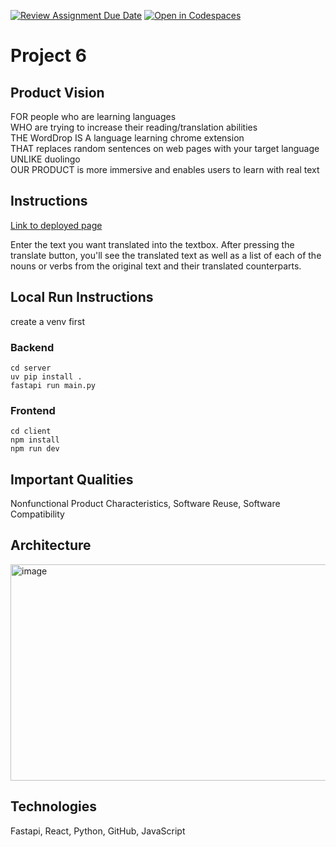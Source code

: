 [![Review Assignment Due Date](https://classroom.github.com/assets/deadline-readme-button-22041afd0340ce965d47ae6ef1cefeee28c7c493a6346c4f15d667ab976d596c.svg)](https://classroom.github.com/a/_KG6YNPd)
[![Open in Codespaces](https://classroom.github.com/assets/launch-codespace-2972f46106e565e64193e422d61a12cf1da4916b45550586e14ef0a7c637dd04.svg)](https://classroom.github.com/open-in-codespaces?assignment_repo_id=20208548)
# Project 6

## Product Vision

FOR people who are learning languages <br>
WHO are trying to increase their reading/translation abilities <br>
THE WordDrop IS A language learning chrome extension <br>
THAT replaces random sentences on web pages with your target language <br>
UNLIKE duolingo <br>
OUR PRODUCT is more immersive and enables users to learn with real text <br>

## Instructions 

[Link to deployed page](https://csci-40500-fall-2025.github.io/project-megatron/)

Enter the text you want translated into the textbox. After pressing the translate button, you'll see the translated text as well as a list of each of the nouns or verbs from the original text and their translated counterparts. 

## Local Run Instructions
create a venv first
### Backend
```
cd server
uv pip install . 
fastapi run main.py
```

### Frontend
```
cd client
npm install
npm run dev
```

## Important Qualities
Nonfunctional Product Characteristics, Software Reuse, Software Compatibility

## Architecture
<img width="649" height="346" alt="image" src="https://github.com/user-attachments/assets/01a18cfb-8c3c-44f2-b5af-cd3e73de85c2" />

## Technologies
Fastapi, React, Python, GitHub, JavaScript
